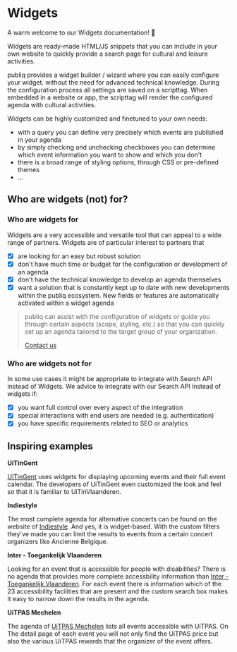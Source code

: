 # Widgets

A warm welcome to our Widgets documentation! 👋

Widgets are ready-made HTML/JS snippets that you can include in your own website to quickly provide a search page for cultural and leisure activities.

publiq provides a widget builder / wizard where you can easily configure your widget. without the need for advanced technical knowledge. During the configuration process all settings are saved on a scripttag. When embedded in a website or app, the scripttag will render the configured agenda with cultural activities.

Widgets can be highly customized and finetuned to your own needs:
* with a query you can define very precisely which events are published in your agenda 
* by simply checking and unchecking checkboxes you can determine which event information you want to show and which you don't
* there is a broad range of styling options, through CSS or pre-defined themes
* ...

## Who are widgets (not) for?
### Who are widgets for

Widgets are a very accessible and versatile tool that can appeal to a wide range of partners. Widgets are of particular interest to partners that
- [x] are looking for an easy but robust solution 
- [x] don't have much time or budget for the configuration or development of an agenda
- [x] don't have the technical knowledge to develop an agenda themselves
- [x] want a solution that is constantly kept up to date with new developments within the publiq ecosystem. New fields or features are automatically activated within a widget agenda

> publiq can assist with the configuration of widgets or guide you through certain aspects (scope, styling, etc.) so that you can quickly set up an agenda tailored to the target group of your organization. 
> 
> [Contact us](mailto:jeroen@publiq.be)

### Who are widgets not for
In some use cases it might be appropriate to integrate with Search API instead of Widgets. We advice to integrate with our Search API instead of widgets if:
- [x] you want full control over every aspect of the integration
- [x] special interactions with end users are needed (e.g. authentication)
- [x] you have specific requirements related to SEO or analytics

## Inspiring examples

**UiTinGent**

[UiTinGent](https://stad.gent/nl/uit-in-gent) uses widgets for displaying upcoming events and their full event calendar. The developers of UiTinGent even customized the look and feel so that it is familiar to UiTinVlaanderen.

**Indiestyle**

The most complete agenda for alternative concerts can be found on the website of [Indiestyle](https://www.indiestyle.be/agenda). And yes, it is widget-based. With the custom filters they've made you can limit the results to events from a certain concert organizers like Ancienne Belgique.

**Inter - Toegankelijk Vlaanderen**

Looking for an event that is accessible for people with disabilities? There is no agenda that provides more complete accessbility information than [Inter - Toegankelijk Vlaanderen](https://inter.vlaanderen/alle-evenementen). For each event there is information which of the 23 accessibility facilities that are present and the custom search box makes it easy to narrow down the results in the agenda. 

**UiTPAS Mechelen**

The agenda of [UiTPAS Mechelen](https://uitin.mechelen.be/uitpas-activiteiten) lists all events accessible with UiTPAS. On The detail page of each event you will not only find the UiTPAS price but also the various UiTPAS rewards that the organizer of the event offers.

